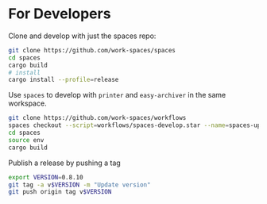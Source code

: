 # For Developers

Clone and develop with just the spaces repo:

```sh
git clone https://github.com/work-spaces/spaces
cd spaces
cargo build
# install
cargo install --profile=release
```

Use `spaces` to develop with `printer` and `easy-archiver` in the same workspace.

```sh
git clone https://github.com/work-spaces/workflows
spaces checkout --script=workflows/spaces-develop.star --name=spaces-updates
cd spaces
source env
cargo build
```

Publish a release by pushing a tag

```sh
export VERSION=0.8.10
git tag -a v$VERSION -m "Update version"
git push origin tag v$VERSION
```